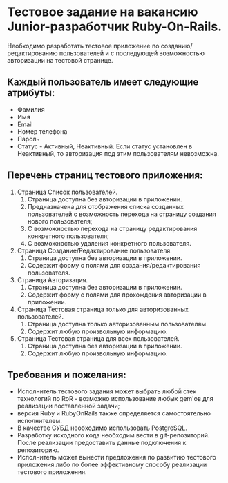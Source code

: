 # Тестовое задание на вакансию Junior-разработчик Ruby-On-Rails.

Необходимо разработать тестовое приложение по созданию/редактированию пользователей и с последующей возможностью авторизации на тестовой странице. 

## Каждый пользователь имеет следующие атрибуты:

- Фамилия
- Имя
- Email
- Номер телефона
- Пароль
- Статус - Активный, Неактивный. Если статус установлен в Неактивный, то авторизация под этим пользователям невозможна.

## Перечень страниц тестового приложения:

1. Страница Список пользователей.
   1. Страница доступна без авторизации в приложении.
   2. Предназначена для отображения списка созданных пользователей с возможность перехода на страницу создания нового пользователя;
   3. C возможностью перехода на страницу редактирования конкретного пользователя;
   4. C возможностью удаления конкретного пользователя.
2. Страница Создание/Редактирование пользователя.
   1. Страница доступна без авторизации в приложении.
   2. Содержит форму с полями для создания/редактирования пользователя.
3. Страница Авторизация.
   1. Страница доступна без авторизации в приложении.
   2. Содержит форму с полями для прохождения авторизации в приложении.
4. Страница Тестовая страница только для авторизованных пользователей.
   1. Страница доступна только авторизованным пользователям.
   2. Содержит любую произвольную информацию.
5. Страница Тестовая страница для всех пользователей.
   1. Страница доступна без авторизации в приложении.
   2. Содержит любую произвольную информацию.
   
## Требования и пожелания:

- Исполнитель тестового задания может выбрать любой стек технологий по RoR - возможно использование любых gem'ов для реализации поставленной задачи;
- версия Ruby и RubyOnRails также определяется самостоятельно исполнителем.
- В качестве СУБД необходимо использовать PostgreSQL.
- Разработку исходного кода необходим вести в git-репозиторий. После реализации предоставить данные подключения к репозиторию.
- Исполнитель может вынести предложения по развитию тестового приложения либо по более эффективному способу реализации тестового приложения.
